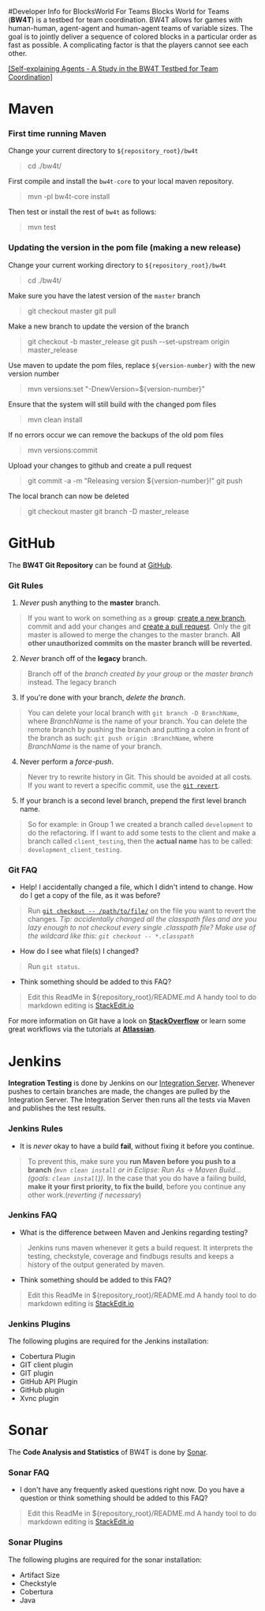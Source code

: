 #Developer Info for BlocksWorld For Teams 
Blocks World for Teams (**BW4T**) is a testbed for team coordination. BW4T allows for games with human-human, agent-agent and human-agent teams of variable sizes. The goal is to jointly deliver a sequence of colored blocks in a particular order as fast as possible. A complicating factor is that the players cannot see each other.

[[Self-explaining Agents - A Study in the BW4T Testbed for Team Coordination]](http://www.dtic.mil/dtic/tr/fulltext/u2/a550537.pdf)

#  Maven
### First time running Maven
Change your current directory to `${repository_root}/bw4t`
 > cd ./bw4t/
 
First compile and install the `bw4t-core` to your local maven repository.
 > mvn -pl bw4t-core install

Then test or install the rest of `bw4t` as follows:
 > mvn test
 
### Updating the version in the pom file (making a new release)
Change your current working directory to `${repository_root}/bw4t`
 > cd ./bw4t/

Make sure you have the latest version of the `master` branch
 > git checkout master
 > git pull

Make a new branch to update the version of the branch
 > git checkout -b master_release
 > git push --set-upstream origin master_release

Use maven to update the pom files, replace `${version-number}` with the new version number
 > mvn versions:set "-DnewVersion=${version-number}"

Ensure that the system will still build with the changed pom files
 > mvn clean install

If no errors occur we can remove the backups of the old pom files
 > mvn versions:commit

Upload your changes to github and create a pull request
 > git commit -a -m "Releasing version ${version-number}!"
 > git push

The local branch can now be deleted
 > git checkout master
 > git branch -D master_release

#  GitHub <i class="icon-provider-github"></i>
The **BW4T Git Repository** can be found at [GitHub](http://eishub.github.io/BW4T/).
### <i class="icon-attention"></i>Git Rules
1. <i class="icon-lock"></i>*Never* push anything to the **master** branch. 
 > If you want to work on something as a **group**: [create a new branch][6], commit and add your changes and [create a pull request][5]. Only the git master is allowed to merge the changes to the master branch. **All other unauthorized commits on the master branch will be reverted.**
2. <i class="icon-fork"></i>*Never* branch off of the **legacy** branch.
 > Branch off of the *branch created by your group* or the *master branch* instead. The legacy branch 

3. <i class="icon-trash"></i> If you're done with your branch, *delete the branch*.
 >You can delete your local branch with `git branch -D BranchName`, where *BranchName* is the name of your branch. You can delete the remote branch by pushing the branch and putting a colon in front of the branch as such: `git push origin :BranchName`, where *BranchName* is the name of your branch.

4. <i class="icon-flash"></i> Never perform a *force-push*.
 >Never try to rewrite history in Git. This should be avoided at all costs. If you want to revert a specific commit, use the [`git revert`][4]. 

5. <i class="icon-fork"></i> If your branch is a second level branch, prepend the first level branch name.
 >So for example: in Group 1 we created a branch called `development` to do the refactoring. If I want to add some tests to the client and make a branch called `client_testing`, then the **actual name** has to be called: `development_client_testing`. 

### <i class="icon-help"></i>Git FAQ

 - Help! I accidentally changed a file, which I didn't intend to change. How do I get a copy of the file, as it was before?
 > Run [`git checkout -- /path/to/file/`][1] on the file you want to revert the changes. *Tip: accidentally changed all the classpath files and are you lazy enough to not checkout every single .classpath file? Make use of the wildcard like this: `git checkout -- *.classpath`*

 - How do I see what file(s) I changed?
>Run `git status`.

 - Think something should be added to this FAQ?
> Edit this ReadMe in ${repository_root}/README.md A handy tool to do markdown editing is [StackEdit.io][7]

For more information on Git have a look on [**StackOverflow**][2] or learn some great workflows via the tutorials at [**Atlassian**][3].

# Jenkins <i class="icon-flag-checkered"></i>
**Integration Testing** is done by Jenkins on our [Integration Server](http://ii.tudelft.nl/jenkins/). Whenever pushes to certain branches are made, the changes are pulled by the Integration Server. The Integration Server then runs all the tests via Maven and publishes the test results.
### <i class="icon-attention"></i>Jenkins Rules
 - <i class="icon-attention-alt"></i> It is *never* okay to have a build **fail**, without fixing it before you continue.
 > To prevent this, make sure you **run Maven before you push to a branch** *(`mvn clean install` or in Eclipse: Run As -> Maven Build...(goals: `clean install`))*. In the case that you do have a failing build, **make it your first priority, to fix the build**, before you continue any other work.(*reverting if necessary*)
### <i class="icon-help"></i>Jenkins FAQ 
 - What is the difference between Maven and Jenkins regarding testing?
>Jenkins runs maven whenever it gets a build request. It interprets the testing, checkstyle, coverage and findbugs results and keeps a history of the output generated by maven.

 - Think something should be added to this FAQ?
> Edit this ReadMe in ${repository_root}/README.md A handy tool to do markdown editing is [StackEdit.io][7]

### Jenkins Plugins
The following plugins are required for the Jenkins installation:

 - Cobertura Plugin
 - GIT client plugin
 - GIT plugin 
 - GitHub API Plugin
 - GitHub plugin
 - Xvnc plugin


# Sonar <i class="icon-chart-bar"></i>
The **Code Analysis and Statistics** of BW4T is done by [Sonar](http://ii.tudelft.nl/sonar/).

### <i class="icon-help"></i>Sonar FAQ 
 - I don't have any frequently asked questions right now. Do you have a question or think something should be added to this FAQ?
> Edit this ReadMe in ${repository_root}/README.md A handy tool to do markdown editing is [StackEdit.io][7]

### Sonar Plugins
The following plugins are required for the sonar installation:

 - Artifact Size
 - Checkstyle
 - Cobertura 
 - Java


  [1]: http://gitready.com/beginner/2009/01/11/reverting-files.html
  [2]: https://stackoverflow.com/tags/git/info/
  [3]: https://www.atlassian.com/git/tutorial/
  [4]: https://stackoverflow.com/questions/4114095/revert-to-previous-git-commit
  [5]: https://yangsu.github.io/pull-request-tutorial/
  [6]: https://www.atlassian.com/git/tutorial/git-branches#!checkout
  [7]: https://stackedit.io/
